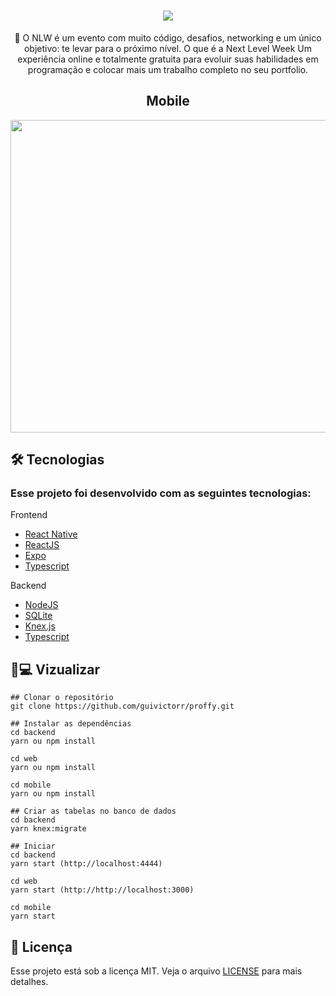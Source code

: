 <h1 align="center">
  <img src="https://i.imgur.com/s5lTdeP.png"/>
</h1>
<p align="center">
  💜 O NLW é um evento com muito código, desafios, networking e um único objetivo: te levar para o próximo nível. O que é a Next Level Week
  Um experiência online e totalmente gratuita para evoluir suas habilidades em programação e colocar mais um trabalho completo no seu portfolio.
</p>

<h2 align="center">Mobile</h2>

<div align="center">
  <img src="https://i.imgur.com/DIqlEAY.png" width="1280" height="500"/>
</div>

## 🛠 Tecnologias

### Esse projeto foi desenvolvido com as seguintes tecnologias:

Frontend

- [React Native](https://reactnative.dev/)
- [ReactJS](https://reactjs.org/)
- [Expo](https://expo.io/)
- [Typescript](https://www.typescriptlang.org/)

Backend

- [NodeJS](https://nodejs.org)
- [SQLite](https://sqlite.org/index.html)
- [Knex.js](https://knexjs.org/)
- [Typescript](https://www.typescriptlang.org/)

## 📱💻 Vizualizar

```
## Clonar o repositório
git clone https://github.com/guivictorr/proffy.git

## Instalar as dependências
cd backend
yarn ou npm install

cd web
yarn ou npm install

cd mobile 
yarn ou npm install

## Criar as tabelas no banco de dados
cd backend 
yarn knex:migrate

## Iniciar 
cd backend
yarn start (http://localhost:4444)

cd web 
yarn start (http://http://localhost:3000)

cd mobile
yarn start
```
## :memo: Licença

Esse projeto está sob a licença MIT. Veja o arquivo [LICENSE](https://github.com/guivictorr/pet-finder/blob/master/LICENSE) para mais detalhes.
